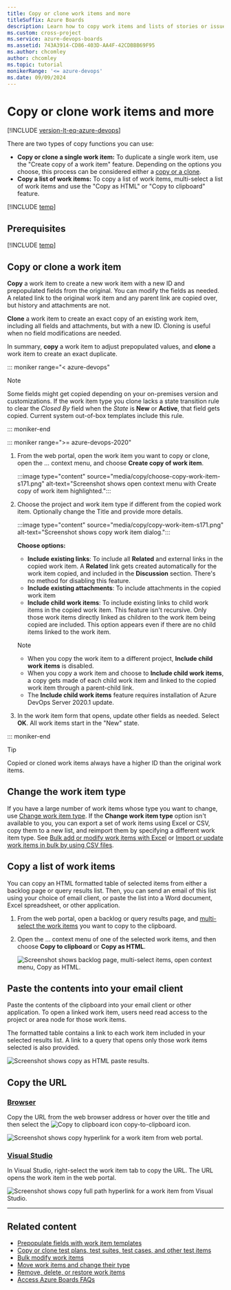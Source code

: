 ```yaml
---
title: Copy or clone work items and more
titleSuffix: Azure Boards
description: Learn how to copy work items and lists of stories or issues in Azure Boards.
ms.custom: cross-project
ms.service: azure-devops-boards
ms.assetid: 743A3914-CD86-403D-AA4F-42CDBBB69F95
ms.author: chcomley
author: chcomley
ms.topic: tutorial
monikerRange: '<= azure-devops'
ms.date: 09/09/2024
---
```


# Copy or clone work items and more

[!INCLUDE [version-lt-eq-azure-devops](../../includes/version-lt-eq-azure-devops.md)] 

There are two types of copy functions you can use:

- **Copy or clone a single work item:** To duplicate a single work item, use the "Create copy of a work item" feature. Depending on the options you choose, this process can be considered either a [copy or a clone](#copy-or-clone-a-work-item).
- **Copy a list of work items:** To copy a list of work items, multi-select a list of work items and use the "Copy as HTML" or "Copy to clipboard" feature.

[!INCLUDE [temp](../includes/image-differences.md)]

## Prerequisites

[!INCLUDE [temp](../includes/prerequisites-work-items.md)]

<a id="copy-clone"></a>

## Copy or clone a work item

**Copy** a work item to create a new work item with a new ID and prepopulated fields from the original. You can modify the fields as needed. A related link to the original work item and any parent link are copied over, but history and attachments are not.

**Clone** a work item to create an exact copy of an existing work item, including all fields and attachments, but with a new ID. Cloning is useful when no field modifications are needed.

In summary, **copy** a work item to adjust prepopulated values, and **clone** a work item to create an exact duplicate.

::: moniker range="< azure-devops"

> [!NOTE]
> Some fields might get copied depending on your on-premises version and customizations. If the work item type you clone lacks a state transition rule to clear the *Closed By* field when the *State* is **New** or **Active**, that field gets copied. Current system out-of-box templates include this rule.

::: moniker-end

::: moniker range=">= azure-devops-2020"

1. From the web portal, open the work item you want to copy or clone, open the &hellip; context menu, and choose **Create copy of work item**.

   :::image type="content" source="media/copy/choose-copy-work-item-s171.png" alt-text="Screenshot shows open context menu with Create copy of work item highlighted.":::

2. Choose the project and work item type if different from the copied work item. Optionally change the Title and provide more details.

    :::image type="content" source="media/copy/copy-work-item-s171.png" alt-text="Screenshot shows copy work item dialog.":::

	**Choose options:**
 
	- **Include existing links**: To include all **Related** and external links in the copied work item. A **Related** link gets created automatically for the work item copied, and included in the **Discussion** section. There's no method for disabling this feature.  
	- **Include existing attachments**: To include attachments in the copied work item
	- **Include child work items**: To include existing links to child work items in the copied work item. This feature isn't recursive. Only those work items directly linked as children to the work item being copied are included. This option appears even if there are no child items linked to the work item.

	> [!NOTE]
	> - When you copy the work item to a different project, **Include child work items** is disabled. 
	> - When you copy a work item and choose to **Include child work items**, a copy gets made of each child work item and linked to the copied work item through a parent-child link. 
	> - The **Include child work items** feature requires installation of Azure DevOps Server 2020.1 update.

3. In the work item form that opens, update other fields as needed. Select **OK**. All work items start in the "New" state.

::: moniker-end

> [!TIP]
> Copied or cloned work items always have a higher ID than the original work items.

## Change the work item type

If you have a large number of work items whose type you want to change, use [Change work item type](move-change-type.md). If the **Change work item type** option isn't available to you, you can export a set of work items using Excel or CSV, copy them to a new list, and reimport them by specifying a different work item type. See [Bulk add or modify work items with Excel](../backlogs/office/bulk-add-modify-work-items-excel.md) or [Import or update work items in bulk by using CSV files](../queries/import-work-items-from-csv.md).

## Copy a list of work items

You can copy an HTML formatted table of selected items from either a backlog page or query results list. Then, you can send an email of this list using your choice of email client, or paste the list into a Word document, Excel spreadsheet, or other application. 

1. From the web portal, open a backlog or query results page, and [multi-select the work items](bulk-modify-work-items.md#multi-select) you want to copy to the clipboard. 

2. Open the &hellip; context menu of one of the selected work items, and then choose **Copy to clipboard** or **Copy as HTML**.

    ![Screenshot shows backlog page, multi-select items, open context menu, Copy as HTML.](media/copy-work-item-copy-to-clipboard-ts-1.png) 

## Paste the contents into your email client

Paste the contents of the clipboard into your email client or other application. To open a linked work item, users need read access to the project or area node for those work items.

The formatted table contains a link to each work item included in your selected results list. A link to a query that opens only those work items selected is also provided.

![Screenshot shows copy as HTML paste results.](media/bulk-modify-copy-as-html-table-results.png)  

<a id="copy-url">  </a>

## Copy the URL

### [Browser](#tab/browser/)

Copy the URL from the web browser address or hover over the title and then select the ![Copy to clipboard icon](media/icon-copy-to-clipboard.png) copy-to-clipboard icon.

<img src="media/add-work-item-copy-URL.png" alt="Screenshot shows copy hyperlink for a work item from web portal." />

### [Visual Studio](#tab/visual-studio/)

In Visual Studio, right-select the work item tab to copy the URL. The URL opens the work item in the web portal.

![Screenshot shows copy full path hyperlink for a work item from Visual Studio.](media/add-work-items-copy-url-for-a-work-item.png)

* * *

## Related content

- [Prepopulate fields with work item templates](work-item-template.md)
- [Copy or clone test plans, test suites, test cases, and other test items](../../test/copy-clone-test-items.md)
- [Bulk modify work items](bulk-modify-work-items.md)
- [Move work items and change their type](move-change-type.md)
- [Remove, delete, or restore work items](remove-delete-work-items.md)
- [Access Azure Boards FAQs](../faqs.yml)

